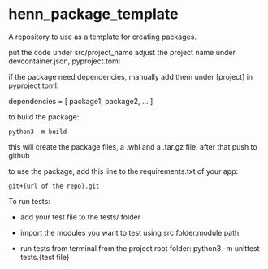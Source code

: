 # henn_package_template
A repository to use as a template for creating packages.

put the code under src/project_name
adjust the project name under devcontainer.json, pyproject.toml

if the package need dependencies, manually add them under [project] in pyproject.toml:

dependencies = [
          package1,
          package2,
          ...
          ]

to build the package:

    python3 -m build

this will create the package files, a .whl and a .tar.gz file. 
after that push to github

to use the package, add this line to the requirements.txt of your app:

    git+{url of the repo}.git


To run tests: 

- add your test file to the tests/ folder

- import the modules you want to test using src.folder.module path

- run tests from terminal from the project root folder:
    python3 -m unittest tests.{test file} 
